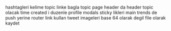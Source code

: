 hashtagleri kelime topic linke bagla
topic page header da header topic olacak
time created i duzenle
profile modals sticky likleri
main trends de push yerine router link kullan
tweet imageleri base 64 olarak degil file olarak kaydet
